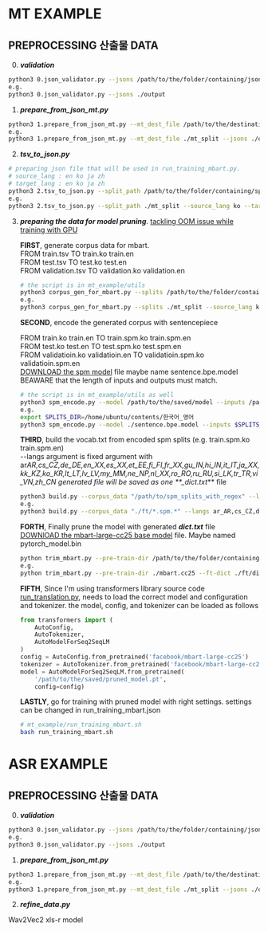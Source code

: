 # MT EXAMPLE

## PREPROCESSING 산출물 DATA

0. **_validation_**

```bash
python3 0.json_validator.py --jsons /path/to/the/folder/containing/json/files
e.g.
python3 0.json_validator.py --jsons ./output
```

1. **_prepare_from_json_mt.py_**

```bash
python3 1.prepare_from_json_mt.py --mt_dest_file /path/to/the/destination/folder --jsons /path/to/the/folder/containing/jsons
e.g.
python3 1.prepare_from_json_mt.py --mt_dest_file ./mt_split --jsons ./output/한국어(KO)_영어(EN)
```

2. **_tsv_to_json.py_**

```bash
# preparing json file that will be used in run_training_mbart.py.
# source_lang : en ko ja zh
# target_lang : en ko ja zh
python3 2.tsv_to_json.py --split_path /path/to/the/folder/containing/splits.tsv --source_lang source_lang --target_lang target_lang
e.g.
python3 2.tsv_to_json.py --split_path ./mt_split --source_lang ko --target_lang en
```

3. **_preparing the data for model pruning_**. [tackling OOM issue while training with GPU](https://github.com/facebookresearch/fairseq/issues/2120)

   **FIRST**, generate corpus data for mbart.  
   FROM train.tsv TO train.ko train.en  
   FROM test.tsv TO test.ko test.en  
   FROM validation.tsv TO validation.ko validation.en

   ```bash
   # the script is in mt_example/utils
   python3 corpus_gen_for_mbart.py --splits /path/to/the/folder/containing/splits --source_lang source_lang --target_lang target_lang
   e.g.
   python3 corpus_gen_for_mbart.py --splits ./mt_split --source_lang ko --target_lang en
   ```

   **SECOND**, encode the generated corpus with sentencepiece

   FROM train.ko train.en TO train.spm.ko train.spm.en  
   FROM test.ko test.en TO test.spm.ko test.spm.en  
   FROM validatioin.ko validatioin.en TO validatioin.spm.ko validatioin.spm.en  
   [DOWNLOAD the spm model](https://huggingface.co/facebook/mbart-large-cc25/tree/main) file maybe name sentence.bpe.model
   BEAWARE that the length of inputs and outputs must match.

   ```bash
   # the script is in mt_example/utils as well
   python3 spm_encode.py --model /path/to/the/saved/model --inputs /path/to/train.ko /path/to/train.en --outputs /path/to/train.spm.ko /path/to/train.spm.en --min_length 10 --max_length 512
   e.g.
   export SPLITS_DIR=/home/ubuntu/contents/한국어_영어
   python3 spm_encode.py --model ./sentence.bpe.model --inputs $SPLITS_DIR/train.ko $SPLITS_DIR/train.en $SPLITS_DIR/test.ko $SPLITS_DIR/test.en $SPLITS_DIR/validation.ko $SPLITS_DIR/validation.en --outputs $SPLITS_DIR/train.spm.ko $SPLITS_DIR/train.spm.en $SPLITS_DIR/test.spm.ko $SPLITS_DIR/test.spm.en $SPLITS_DIR/validation.spm.ko $SPLITS_DIR/validation.spm.en
   ```

   **THIRD**, build the vocab.txt from encoded spm splits (e.g. train.spm.ko train.spm.en)  
   --langs argument is fixed argument with ar*AR,cs_CZ,de_DE,en_XX,es_XX,et_EE,fi_FI,fr_XX,gu_IN,hi_IN,it_IT,ja_XX,kk_KZ,ko_KR,lt_LT,lv_LV,my_MM,ne_NP,nl_XX,ro_RO,ru_RU,si_LK,tr_TR,vi_VN,zh_CN
   generated file will be saved as one \*\*\_dict.txt*\*\* file

   ```bash
   python3 build.py --corpus_data "/path/to/spm_splits_with_regex" --langs ar_AR,cs_CZ,de_DE,en_XX,es_XX,et_EE,fi_FI,fr_XX,gu_IN,hi_IN,it_IT,ja_XX,kk_KZ,ko_KR,lt_LT,lv_LV,my_MM,ne_NP,nl_XX,ro_RO,ru_RU,si_LK,tr_TR,vi_VN,zh_CN --output /path/to/the/folder/dict.txt
   e.g.
   python3 build.py --corpus_data "./ft/*.spm.*" --langs ar_AR,cs_CZ,de_DE,en_XX,es_XX,et_EE,fi_FI,fr_XX,gu_IN,hi_IN,it_IT,ja_XX,kk_KZ,ko_KR,lt_LT,lv_LV,my_MM,ne_NP,nl_XX,ro_RO,ru_RU,si_LK,tr_TR,vi_VN,zh_CN --output ./ft/dict.txt
   ```

   **FORTH**, Finally prune the model with generated **_dict.txt_** file  
   [DOWNlOAD the mbart-large-cc25 base model](https://huggingface.co/facebook/mbart-large-cc25/tree/main) file. Maybe named pytorch_model.bin

   ```bash
   python trim_mbart.py --pre-train-dir /path/to/the/folder/containing/model_to_be_pruned/ --ft-dict /path/to/the/folder/containing/dict.txt --langs ar_AR,cs_CZ,de_DE,en_XX,es_XX,et_EE,fi_FI,fr_XX,gu_IN,hi_IN,it_IT,ja_XX,kk_KZ,ko_KR,lt_LT,lv_LV,my_MM,ne_NP,nl_XX,ro_RO,ru_RU,si_LK,tr_TR,vi_VN,zh_CN --output /path/to/the/folder/pruned_model
   e.g.
   python trim_mbart.py --pre-train-dir ./mbart.cc25 --ft-dict ./ft/dict.xt --langs ar_AR,cs_CZ,de_DE,en_XX,es_XX,et_EE,fi_FI,fr_XX,gu_IN,hi_IN,it_IT,ja_XX,kk_KZ,ko_KR,lt_LT,lv_LV,my_MM,ne_NP,nl_XX,ro_RO,ru_RU,si_LK,tr_TR,vi_VN,zh_CN --output ./ft/model.pt
   ```

   **FIFTH**, Since I'm using transformers library source code [run_translation.py](https://github.com/huggingface/transformers/blob/main/examples/pytorch/translation/run_translation.py), needs to load the correct model and configuration and tokenizer.
   the model, config, and tokenizer can be loaded as follows

   ```python
   from transformers import (
       AutoConfig,
       AutoTokenizer,
       AutoModelForSeq2SeqLM
   )
   config = AutoConfig.from_pretrained('facebook/mbart-large-cc25')
   tokenizer = AutoTokenizer.from_pretrained('facebook/mbart-large-cc25')
   model = AutoModelForSeq2SeqLM.from_pretrained(
       '/path/to/the/saved/pruned_model.pt',
       config=config)
   ```

   **LASTLY**, go for training with pruned model with right settings. settings can be changed in run_training_mbart.json

   ```bash
   # mt_example/run_training_mbart.sh
   bash run_training_mbart.sh
   ```

# ASR EXAMPLE

## PREPROCESSING 산출물 DATA

0. **_validation_**

```bash
python3 0.json_validator.py --jsons /path/to/the/folder/containing/json/files
e.g.
python3 0.json_validator.py --jsons ./output
```

1. **_prepare_from_json_mt.py_**

```bash
python3 1.prepare_from_json_mt.py --mt_dest_file /path/to/the/destination/folder --jsons /path/to/the/folder/containing/jsons
e.g.
python3 1.prepare_from_json_mt.py --mt_dest_file ./mt_split --jsons ./output/한국어(KO)_영어(EN)
```

2. **_refine_data.py_**

Wav2Vec2 xls-r model

```bash

```
